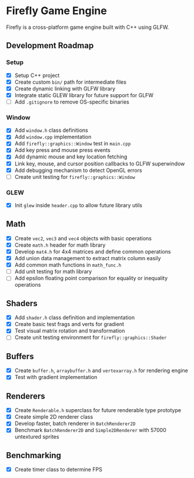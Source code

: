 # Firefly Game Engine
Firefly is a cross-platform game engine built with C++ using GLFW.


## Development Roadmap

### Setup
- [x] Setup C++ project  
- [x] Create custom `bin/` path for intermediate files 
- [x] Create dynamic linking with GLFW library  
- [x] Integrate static GLEW library for future support for GLFW  
- [ ] Add `.gitignore` to remove OS-specific binaries

### Window
- [x] Add `window.h` class definitions 
- [x] Add `window.cpp` implementation 
- [x] Add `firefly::graphics::Window` test in `main.cpp`
- [x] Add key press and mouse press events
- [x] Add dynamic mouse and key location fetching
- [x] Link key, mouse, and cursor position callbacks to GLFW superwindow
- [x] Add debugging mechanism to detect OpenGL errors
- [ ] Create unit testing for `firefly::graphics::Window`

### GLEW
- [x] Init `glew` inside `header.cpp` to allow future library utils

## Math
- [x] Create `vec2`, `vec3` and `vec4` objects with basic operations
- [x] Create `math.h` header for math library 
- [x] Develop `mat4.h` for 4x4 matrices and define common operations
- [x] Add union data management to extract matrix column easily
- [x] Add common math functions in `math_func.h`
- [ ] Add unit testing for math library 
- [ ] Add epsilon floating point comparison for equality or inequality operations

## Shaders
- [x] Add `shader.h` class definition and implementation
- [x] Create basic test frags and verts for gradient
- [x] Test visual matrix rotation and transformation
- [ ] Create unit testing environment for `firefly::graphics::Shader`

## Buffers
- [x] Create `buffer.h`, `arraybuffer.h` and `vertexarray.h` for rendering engine
- [x] Test with gradient implementation

## Renderers
- [x] Create `Renderable.h` superclass for future renderable type prototype
- [x] Create simple 2D renderer class
- [x] Develop faster, batch renderer in `BatchRenderer2D`
- [x] Benchmark `BatchRenderer2D` and `Simple2DRenderer` with 57000 untextured sprites

## Benchmarking
- [x] Create timer class to determine FPS
